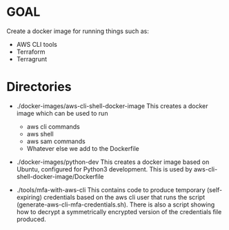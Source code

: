 # GOAL

Create a docker image for running things such as:
- AWS CLI tools
- Terraform
- Terragrunt

# Directories

- ./docker-images/aws-cli-shell-docker-image
  This creates a docker image which can be used to run
    - aws cli commands
    - aws shell
    - aws sam commands
    - Whatever else we add to the Dockerfile

- ./docker-images/python-dev
  This creates a docker image based on Ubuntu, configured for Python3 development.
  This is used by aws-cli-shell-docker-image/Dockerfile

- ./tools/mfa-with-aws-cli
  This contains code to produce temporary (self-expiring) credentials based on the
  aws cli user that runs the script (generate-aws-cli-mfa-credentials.sh).
  There is also a script showing how to decrypt a symmetrically encrypted version
  of the credentials file produced.
